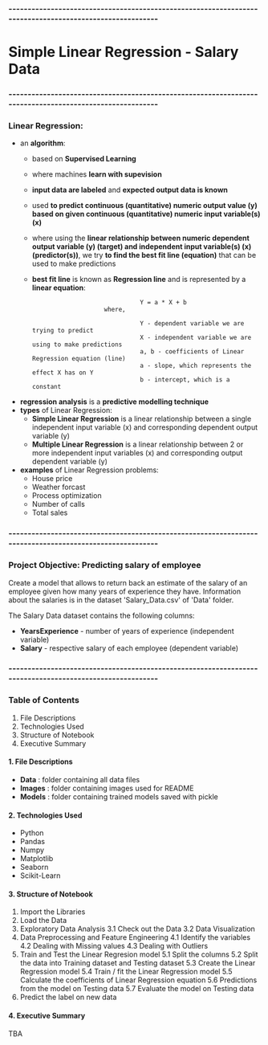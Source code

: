 ### --------------------------------------------------------------------------------------------------------
# Simple Linear Regression - Salary Data
### --------------------------------------------------------------------------------------------------------
### Linear Regression:
- an **algorithm**:
    - based on **Supervised Learning**
    - where machines **learn with supevision**
    - **input data are labeled** and **expected output data is known**
    - used **to predict continuous (quantitative) numeric output value (y) based on given continuous (quantitative) numeric input variable(s) (x)**
    - where using the **linear relationship between numeric dependent output variable (y) (target) and independent input variable(s) (x) (predictor(s))**, we try **to find the best fit line (equation)** that can be used to make predictions
    - **best fit line** is known as **Regression line** and is represented by a **linear equation**:
                                        
                                        Y = a * X + b
                              where,

                                        Y - dependent variable we are trying to predict
                                        X - independent variable we are using to make predictions
                                        a, b - coefficients of Linear Regression equation (line)
                                        a - slope, which represents the effect X has on Y
                                        b - intercept, which is a constant

- **regression analysis** is a **predictive modelling technique**
- **types** of Linear Regression:
  - **Simple Linear Regression** is a linear relationship between a single independent input variable (x) and corresponding dependent output variable (y)
  - **Multiple Linear Regression** is a linear relationship between 2 or more independent input variables (x) and corresponding output dependent variable (y)
- **examples** of Linear Regression problems: 						
  - House price				
  - Weather forcast				
  - Process optimization
  - Number of calls
  - Total sales
### --------------------------------------------------------------------------------------------------------
### Project Objective: Predicting salary of employee
Create a model that allows to return back an estimate of the salary of an employee given how many years of experience they have. Information about the salaries is in the dataset 'Salary_Data.csv' of 'Data' folder.

The Salary Data dataset contains the following columns:
- **YearsExperience** - number of years of experience (independent variable)
- **Salary** - respective salary of each employee (dependent variable)

### --------------------------------------------------------------------------------------------------------
### Table of Contents
1. File Descriptions
2. Technologies Used
3. Structure of Notebook
4. Executive Summary

#### 1. File Descriptions
- **Data** : folder containing all data files
- **Images** : folder containing images used for README
- **Models** : folder containing trained models saved with pickle

#### 2. Technologies Used
- Python
- Pandas
- Numpy
- Matplotlib
- Seaborn
- Scikit-Learn

#### 3. Structure of Notebook
1. Import the Libraries
2. Load the Data
3. Exploratory Data Analysis
    3.1 Check out the Data
    3.2 Data Visualization
4. Data Preprocessing and Feature Engineering
    4.1 Identify the variables
    4.2 Dealing with Missing values
    4.3 Dealing with Outliers
5. Train and Test the Linear Regresion model
    5.1 Split the columns
    5.2 Split the data into Training dataset and Testing dataset
    5.3 Create the Linear Regression model
    5.4 Train / fit the Linear Regression model
    5.5 Calculate the coefficients of Linear Regression equation
    5.6 Predictions from the model on Testing data
    5.7 Evaluate the model on Testing data
6. Predict the label on new data

#### 4. Executive Summary
TBA
